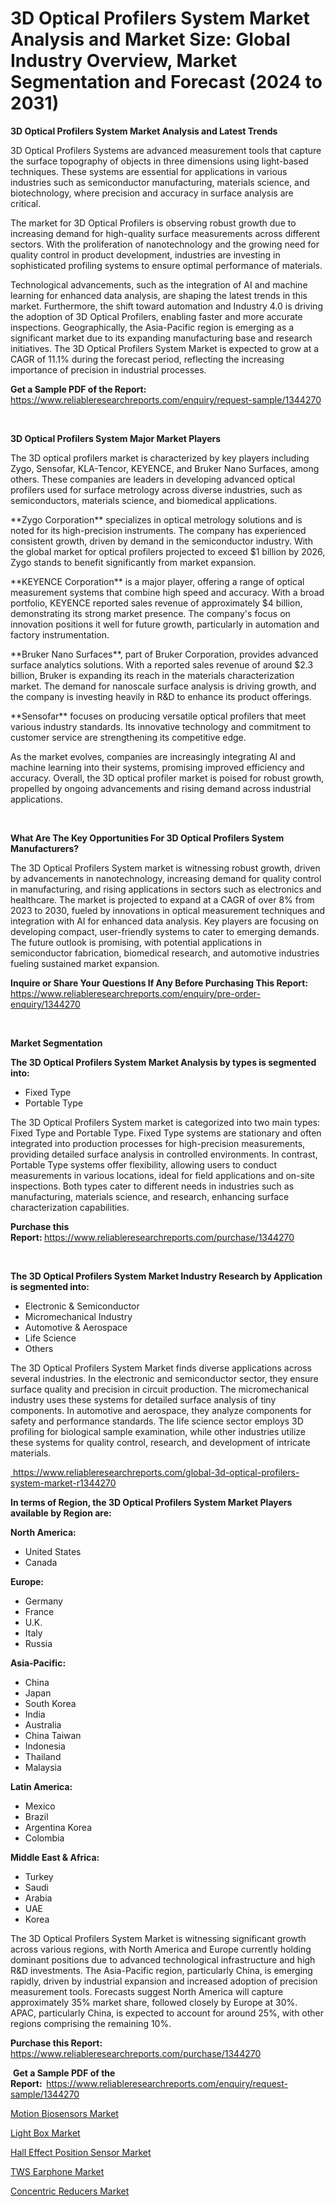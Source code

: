 <p><h1>3D Optical Profilers System Market Analysis and Market Size: Global Industry Overview, Market Segmentation and Forecast (2024 to 2031)</h1></p><p><strong>3D Optical Profilers System Market Analysis and Latest Trends</strong></p>
<p><p>3D Optical Profilers Systems are advanced measurement tools that capture the surface topography of objects in three dimensions using light-based techniques. These systems are essential for applications in various industries such as semiconductor manufacturing, materials science, and biotechnology, where precision and accuracy in surface analysis are critical.</p><p>The market for 3D Optical Profilers is observing robust growth due to increasing demand for high-quality surface measurements across different sectors. With the proliferation of nanotechnology and the growing need for quality control in product development, industries are investing in sophisticated profiling systems to ensure optimal performance of materials. </p><p>Technological advancements, such as the integration of AI and machine learning for enhanced data analysis, are shaping the latest trends in this market. Furthermore, the shift toward automation and Industry 4.0 is driving the adoption of 3D Optical Profilers, enabling faster and more accurate inspections. Geographically, the Asia-Pacific region is emerging as a significant market due to its expanding manufacturing base and research initiatives. The 3D Optical Profilers System Market is expected to grow at a CAGR of 11.1% during the forecast period, reflecting the increasing importance of precision in industrial processes.</p></p>
<p><strong>Get a Sample PDF of the Report:&nbsp;</strong> <a href="https://www.reliableresearchreports.com/enquiry/request-sample/1344270?utm_campaign=31&utm_medium=2&utm_source=Github&utm_content=ia&utm_term=30092024&utm_id=3d-optical-profilers-system">https://www.reliableresearchreports.com/enquiry/request-sample/1344270</a></p>
<p>&nbsp;</p>
<p><strong>3D Optical Profilers System Major Market Players</strong></p>
<p><p>The 3D optical profilers market is characterized by key players including Zygo, Sensofar, KLA-Tencor, KEYENCE, and Bruker Nano Surfaces, among others. These companies are leaders in developing advanced optical profilers used for surface metrology across diverse industries, such as semiconductors, materials science, and biomedical applications.</p><p>**Zygo Corporation** specializes in optical metrology solutions and is noted for its high-precision instruments. The company has experienced consistent growth, driven by demand in the semiconductor industry. With the global market for optical profilers projected to exceed $1 billion by 2026, Zygo stands to benefit significantly from market expansion.</p><p>**KEYENCE Corporation** is a major player, offering a range of optical measurement systems that combine high speed and accuracy. With a broad portfolio, KEYENCE reported sales revenue of approximately $4 billion, demonstrating its strong market presence. The company's focus on innovation positions it well for future growth, particularly in automation and factory instrumentation.</p><p>**Bruker Nano Surfaces**, part of Bruker Corporation, provides advanced surface analytics solutions. With a reported sales revenue of around $2.3 billion, Bruker is expanding its reach in the materials characterization market. The demand for nanoscale surface analysis is driving growth, and the company is investing heavily in R&D to enhance its product offerings.</p><p>**Sensofar** focuses on producing versatile optical profilers that meet various industry standards. Its innovative technology and commitment to customer service are strengthening its competitive edge.</p><p>As the market evolves, companies are increasingly integrating AI and machine learning into their systems, promising improved efficiency and accuracy. Overall, the 3D optical profiler market is poised for robust growth, propelled by ongoing advancements and rising demand across industrial applications.</p></p>
<p>&nbsp;</p>
<p><strong>What Are The Key Opportunities For 3D Optical Profilers System Manufacturers?</strong></p>
<p><p>The 3D Optical Profilers System market is witnessing robust growth, driven by advancements in nanotechnology, increasing demand for quality control in manufacturing, and rising applications in sectors such as electronics and healthcare. The market is projected to expand at a CAGR of over 8% from 2023 to 2030, fueled by innovations in optical measurement techniques and integration with AI for enhanced data analysis. Key players are focusing on developing compact, user-friendly systems to cater to emerging demands. The future outlook is promising, with potential applications in semiconductor fabrication, biomedical research, and automotive industries fueling sustained market expansion.</p></p>
<p><strong>Inquire or Share Your Questions If Any Before Purchasing This Report:</strong> <a href="https://www.reliableresearchreports.com/enquiry/pre-order-enquiry/1344270?utm_campaign=31&utm_medium=2&utm_source=Github&utm_content=ia&utm_term=30092024&utm_id=3d-optical-profilers-system">https://www.reliableresearchreports.com/enquiry/pre-order-enquiry/1344270</a></p>
<p>&nbsp;</p>
<p><strong>Market Segmentation</strong></p>
<p><strong>The 3D Optical Profilers System Market Analysis by types is segmented into:</strong></p>
<p><ul><li>Fixed Type</li><li>Portable Type</li></ul></p>
<p><p>The 3D Optical Profilers System market is categorized into two main types: Fixed Type and Portable Type. Fixed Type systems are stationary and often integrated into production processes for high-precision measurements, providing detailed surface analysis in controlled environments. In contrast, Portable Type systems offer flexibility, allowing users to conduct measurements in various locations, ideal for field applications and on-site inspections. Both types cater to different needs in industries such as manufacturing, materials science, and research, enhancing surface characterization capabilities.</p></p>
<p><strong>Purchase this Report:&nbsp;</strong><a href="https://www.reliableresearchreports.com/purchase/1344270?utm_campaign=31&utm_medium=2&utm_source=Github&utm_content=ia&utm_term=30092024&utm_id=3d-optical-profilers-system">https://www.reliableresearchreports.com/purchase/1344270</a></p>
<p>&nbsp;</p>
<p><strong>The 3D Optical Profilers System Market Industry Research by Application is segmented into:</strong></p>
<p><ul><li>Electronic & Semiconductor</li><li>Micromechanical Industry</li><li>Automotive & Aerospace</li><li>Life Science</li><li>Others</li></ul></p>
<p><p>The 3D Optical Profilers System Market finds diverse applications across several industries. In the electronic and semiconductor sector, they ensure surface quality and precision in circuit production. The micromechanical industry uses these systems for detailed surface analysis of tiny components. In automotive and aerospace, they analyze components for safety and performance standards. The life science sector employs 3D profiling for biological sample examination, while other industries utilize these systems for quality control, research, and development of intricate materials.</p></p>
<p><a href="https://www.reliableresearchreports.com/global-3d-optical-profilers-system-market-r1344270?utm_campaign=31&utm_medium=2&utm_source=Github&utm_content=ia&utm_term=30092024&utm_id=3d-optical-profilers-system">&nbsp;https://www.reliableresearchreports.com/global-3d-optical-profilers-system-market-r1344270</a></p>
<p><strong>In terms of Region, the 3D Optical Profilers System Market Players available by Region are:</strong></p>
<p>
    <p> <strong> North America: </strong>
        <ul>
            <li>United States</li>
            <li>Canada</li>
        </ul>
        </p> 
    <p> <strong> Europe: </strong>
        <ul>
            <li>Germany</li>
            <li>France</li>
            <li>U.K.</li>
            <li>Italy</li>
            <li>Russia</li>
        </ul>
        </p> 
    <p> <strong> Asia-Pacific: </strong>
        <ul>
            <li>China</li>
            <li>Japan</li>
            <li>South Korea</li>
            <li>India</li>
            <li>Australia</li>
            <li>China Taiwan</li>
            <li>Indonesia</li>
            <li>Thailand</li>
            <li>Malaysia</li>
        </ul>
        </p> 
    <p> <strong> Latin America: </strong>
        <ul>
            <li>Mexico</li>
            <li>Brazil</li>
            <li>Argentina Korea</li>
            <li>Colombia</li>
        </ul>
        </p> 
    <p> <strong> Middle East & Africa: </strong>
        <ul>
            <li>Turkey</li>
            <li>Saudi</li>
            <li>Arabia</li>
            <li>UAE</li>
            <li>Korea</li>
        </ul>
    </p>
    </p>
<p><p>The 3D Optical Profilers System Market is witnessing significant growth across various regions, with North America and Europe currently holding dominant positions due to advanced technological infrastructure and high R&D investments. The Asia-Pacific region, particularly China, is emerging rapidly, driven by industrial expansion and increased adoption of precision measurement tools. Forecasts suggest North America will capture approximately 35% market share, followed closely by Europe at 30%. APAC, particularly China, is expected to account for around 25%, with other regions comprising the remaining 10%.</p></p>
<p><strong>Purchase this Report: </strong><a href="https://www.reliableresearchreports.com/purchase/1344270?utm_campaign=31&utm_medium=2&utm_source=Github&utm_content=ia&utm_term=30092024&utm_id=3d-optical-profilers-system">https://www.reliableresearchreports.com/purchase/1344270</a></p>
<p>&nbsp;<strong>Get a Sample PDF of the Report:&nbsp;&nbsp;</strong><a href="https://www.reliableresearchreports.com/enquiry/request-sample/1344270?utm_campaign=31&utm_medium=2&utm_source=Github&utm_content=ia&utm_term=30092024&utm_id=3d-optical-profilers-system">https://www.reliableresearchreports.com/enquiry/request-sample/1344270</a></p>
<p><strong></strong></p>
<p><p><a href="https://github.com/ArnisaBaku06/Market-Research-Report-List-1/blob/main/motion-biosensors-market.md?utm_campaign=31&utm_medium=2&utm_source=Github&utm_content=ia&utm_term=30092024&utm_id=3d-optical-profilers-system">Motion Biosensors Market</a></p><p><a href="https://www.linkedin.com/pulse/light-box-market-analysis-report-global-insights-region-pnhpe?utm_campaign=31&utm_medium=2&utm_source=Github&utm_content=ia&utm_term=30092024&utm_id=3d-optical-profilers-system">Light Box Market</a></p><p><a href="https://issuu.com/reportprime-2/docs/hall-effect-position-sensor-market-_84d4f41cd55862?utm_campaign=31&utm_medium=2&utm_source=Github&utm_content=ia&utm_term=30092024&utm_id=3d-optical-profilers-system">Hall Effect Position Sensor Market</a></p><p><a href="https://issuu.com/reportprime-2/docs/tws-earphone-market-size-2030.pptx_f28daf5a8115d2?utm_campaign=31&utm_medium=2&utm_source=Github&utm_content=ia&utm_term=30092024&utm_id=3d-optical-profilers-system">TWS Earphone Market</a></p><p><a href="https://www.linkedin.com/pulse/concentric-reducers-market-trends-growth-outlook-2024-2031-0kgze?utm_campaign=31&utm_medium=2&utm_source=Github&utm_content=ia&utm_term=30092024&utm_id=3d-optical-profilers-system">Concentric Reducers Market</a></p></p>